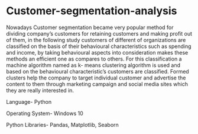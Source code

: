 # Customer-segmentation-analysis
Nowadays Customer segmentation became very popular method for dividing company’s customers for
retaining customers and making profit out of them, in the following study customers of different of organizations are
classified on the basis of their behavioural characteristics such as spending and income, by taking behavioural aspects
into consideration makes these methods an efficient one as compares to others. For this classification a machine algorithm
named as k- means clustering algorithm is used and based on the behavioural characteristic’s customers are classified.
Formed clusters help the company to target individual customer and advertise the content to them through marketing
campaign and social media sites which they are really interested in. 


Language- Python

Operating System- Windows 10

Python Libraries- Pandas, Matplotlib, Seaborn

